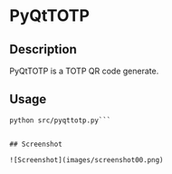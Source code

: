 # PyQtTOTP

## Description

PyQtTOTP is a TOTP QR code generate.

## Usage

```pip install -r requirements.txt
python src/pyqttotp.py```


## Screenshot

![Screenshot](images/screenshot00.png)
